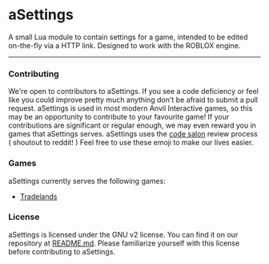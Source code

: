 # aSettings
A small Lua module to contain settings for a game, intended to be edited on-the-fly via a HTTP link. Designed to work with the ROBLOX engine.

---

### Contributing
We're open to contributors to aSettings. If you see a code deficiency or feel like you could improve pretty much anything don't be afraid to submit a pull request. aSettings is used in most modern Anvil Interactive games, so this may be an opportunity to contribute to your favourite game! If your contributions are significant or regular enough, we may even reward you in games that aSettings serves. aSettings uses the [code salon](https://github.com/reddit/reddit/wiki/The-Code-Salon) review process ( shoutout to reddit! ) Feel free to use these emoji to make our lives easier.

### Games
aSettings currently serves the following games:
- [Tradelands](http://www.roblox.com/games/198116126/Tradelands)

### License
aSettings is licensed under the GNU v2 license. You can find it on our repository at [README.md](README.md). Please familiarize yourself with this license before contributing to aSettings.
